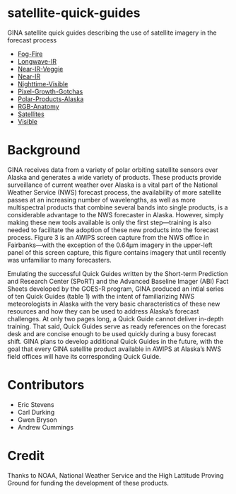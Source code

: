 # satellite-quick-guides

GINA satellite quick guides describing the use of satellite imagery in the forecast process

* [Fog-Fire](//gina-alaska/satellite-quick-guides/raw/master/quick-guides/Fog-Fire.pdf)
* [Longwave-IR](/gina-alaska/satellite-quick-guides/raw/master/quick-guides/Longwave-IR.pdf)
* [Near-IR-Veggie](/gina-alaska/satellite-quick-guides/raw/master/quick-guides/Near-IR-Veggie.pdf)
* [Near-IR](/gina-alaska/satellite-quick-guides/raw/master/quick-guides/Near-IR.pdf)
* [Nighttime-Visible](/gina-alaska/satellite-quick-guides/raw/master/quick-guides/Nighttime-Visible.pdf)
* [Pixel-Growth-Gotchas](/gina-alaska/satellite-quick-guides/raw/master/quick-guides/Pixel-Growth-Gotchas.pdf)
* [Polar-Products-Alaska](/gina-alaska/satellite-quick-guides/raw/master/quick-guides/Polar-Products-Alaska.pdf)
* [RGB-Anatomy](/gina-alaska/satellite-quick-guides/raw/master/quick-guides/RGB-Anatomy.pdf)
* [Satellites](/gina-alaska/satellite-quick-guides/raw/master/quick-guides/Satellites.pdf)
* [Visible](/gina-alaska/satellite-quick-guides/raw/master/quick-guides/Visible.pdf)

# Background 

GINA receives data from a variety of polar orbiting satellite sensors over Alaska and generates a wide variety of products.  These products provide surveillance of current weather over Alaska is a vital part of the National Weather Service (NWS) forecast process, the availability of more satellite passes at an increasing number of wavelengths, as well as more multispectral products that combine several bands into single products, is a considerable advantage to the NWS forecaster in Alaska.  However, simply making these new tools available is only the first step—training is also needed to facilitate the adoption of these new products into the forecast process.  Figure 3 is an AWIPS screen capture from the NWS office in Fairbanks—with the exception of the 0.64µm imagery in the upper-left panel of this screen capture, this figure contains imagery that until recently was unfamiliar to many forecasters.

Emulating the successful Quick Guides written by the Short-term Prediction and Research Center (SPoRT) and the Advanced Baseline Imager (ABI) Fact Sheets developed by the GOES-R program, GINA produced an intial series of ten Quick Guides (table 1) with the intent of familiarizing NWS meteorologists in Alaska with the very basic characteristics of these new resources and how they can be used to address Alaska’s forecast challenges.  At only two pages long, a Quick Guide cannot deliver in-depth training.  That said, Quick Guides serve as ready references on the forecast desk and are concise enough to be used quickly during a busy forecast shift.   GINA plans to develop additional Quick Guides in the future, with the goal that every GINA satellite product available in AWIPS at Alaska’s NWS field offices will have its corresponding Quick Guide. 

# Contributors

* Eric Stevens
* Carl Durking
* Gwen Bryson
* Andrew Cummings

# Credit

Thanks to NOAA, National Weather Service and the High Lattitude Proving Ground for funding the development of these products.  

